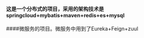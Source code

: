 #### 这是一个分布式的项目，采用的架构技术是springcloud+mybatis+maven+redis+es+mysql
####微服务的项目。微服务中用到了Eureka+Feign+zuul
